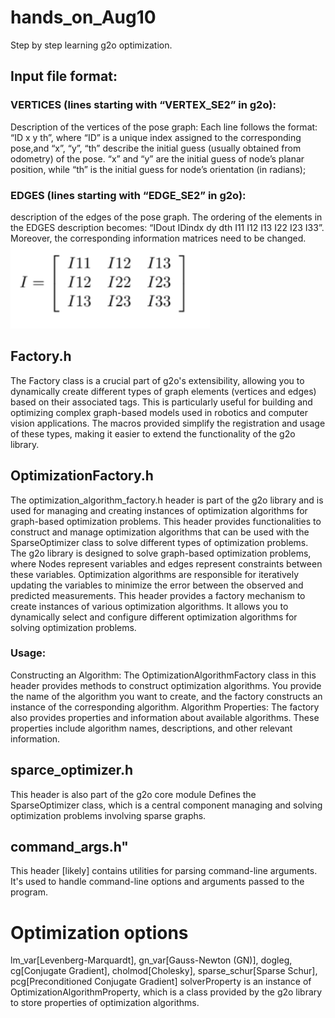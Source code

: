 # hands_on_Aug10
Step by step learning g2o optimization. 
## Input file format:
### VERTICES (lines starting with “VERTEX_SE2” in g2o): 
Description of the vertices of the pose graph: 
Each line follows the format: “ID x y th”, where “ID” is a unique index assigned to the corresponding pose,and “x”, “y”, “th” describe the initial guess (usually obtained from odometry) of the pose. “x” and “y” are the initial guess of node’s planar position, while “th” is the initial guess for node’s orientation (in radians); 
### EDGES (lines starting with “EDGE_SE2” in g2o): 
description of the edges of the pose graph. The ordering of the elements in the EDGES description becomes: “IDout IDindx dy dth I11 I12 I13 I22 I23 I33”. Moreover, the corresponding information matrices need to be changed.
![Alt text](information_mat.png)
## Factory.h
The Factory class is a crucial part of g2o's extensibility, allowing you to dynamically create different types of graph elements (vertices and edges) based on their associated tags. 
This is particularly useful for building and optimizing complex graph-based models used in robotics and computer vision applications. 
The macros provided simplify the registration and usage of these types, making it easier to extend the functionality of the g2o library.
## OptimizationFactory.h
The optimization_algorithm_factory.h header is part of the g2o library and is used for managing and creating instances of optimization algorithms for graph-based optimization problems. 
This header provides functionalities to construct and manage optimization algorithms that can be used with the SparseOptimizer class to solve different types of optimization problems.
The g2o library is designed to solve graph-based optimization problems, where 
Nodes represent variables and edges represent constraints between these variables. 
Optimization algorithms are responsible for iteratively updating the variables to minimize the error between the observed and predicted measurements.
This header provides a factory mechanism to create instances of various optimization algorithms. 
It allows you to dynamically select and configure different optimization algorithms for solving optimization problems.
### Usage:
Constructing an Algorithm: The OptimizationAlgorithmFactory class in this header provides methods to construct optimization algorithms. You provide the name of the algorithm you want to create, and the factory constructs an instance of the corresponding algorithm.
Algorithm Properties: The factory also provides properties and information about available algorithms. These properties include algorithm names, descriptions, and other relevant information.
## sparce_optimizer.h
This header is also part of the g2o core module 
Defines the SparseOptimizer class, which is a central component  managing and solving optimization problems involving sparse graphs.
## command_args.h" 
This header [likely] contains utilities for parsing command-line arguments. It's used to handle command-line options and arguments passed to the program.
# Optimization options
lm_var[Levenberg-Marquardt], gn_var[Gauss-Newton (GN)], dogleg, cg[Conjugate Gradient], cholmod[Cholesky], sparse_schur[Sparse Schur], pcg[Preconditioned Conjugate Gradient]
solverProperty is an instance of OptimizationAlgorithmProperty, which is a class provided by the g2o library to store properties of optimization algorithms.



